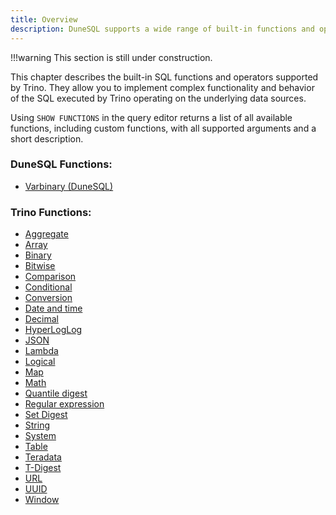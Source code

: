 ```yaml
---
title: Overview
description: DuneSQL supports a wide range of built-in functions and operators.
---
```


!!!warning
    This section is still under construction.


This chapter describes the built-in SQL functions and operators supported by Trino. They allow you to implement complex functionality and behavior of the SQL executed by Trino operating on the underlying data sources.

Using ``SHOW FUNCTIONS`` in the query editor returns a list of all available functions, including custom functions, with all supported arguments and a short description.

### DuneSQL Functions:
- [Varbinary (DuneSQL)](varbinary.md)

### Trino Functions:
- [Aggregate](aggregate.md)  
- [Array](array.md)  
- [Binary](binary.md)  
- [Bitwise](bitwise.md)
- [Comparison](comparison.md)  
- [Conditional](conditional.md)  
- [Conversion](conversion.md)  
- [Date and time](datetime.md)  
- [Decimal](decimal.md)   
- [HyperLogLog](hyperloglog.md)    
- [JSON](json.md)  
- [Lambda](lambda.md)  
- [Logical](logical.md)    
- [Map](map.md)  
- [Math](math.md)  
- [Quantile digest](qdigest.md)  
- [Regular expression](regexp.md)   
- [Set Digest](setdigest.md)  
- [String](string.md)  
- [System](system.md)  
- [Table](table.md)  
- [Teradata](teradata.md)  
- [T-Digest](tdigest.md)  
- [URL](url.md)  
- [UUID](uuid.md)
- [Window](window.md)  

